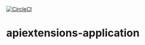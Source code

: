[![CircleCI](https://circleci.com/gh/giantswarm/apiextensions-application.svg?style=shield)](https://circleci.com/gh/giantswarm/apiextensions-application)

# apiextensions-application
